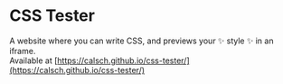 # CSS Tester
A website where you can write CSS, and previews your ✨ style ✨ in an iframe.  
Available at [https://calsch.github.io/css-tester/](https://calsch.github.io/css-tester/)